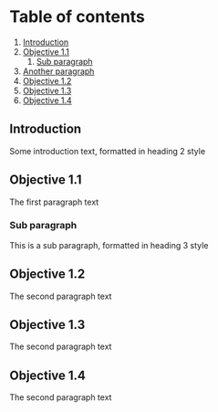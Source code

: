 # Table of contents
1. [Introduction](#introduction)
2. [Objective 1.1](#1.1)
    1. [Sub paragraph](#subparagraph1)
3. [Another paragraph](#paragraph2)
4. [Objective 1.2](#1.2)
5. [Objective 1.3](#1.3)
6. [Objective 1.4](#1.4)

## Introduction <a name="introduction"></a>
Some introduction text, formatted in heading 2 style

## Objective 1.1 <a name="1.1"></a>
The first paragraph text

### Sub paragraph <a name="subparagraph1"></a>
This is a sub paragraph, formatted in heading 3 style

## Objective 1.2 <a name="1.2"></a>
The second paragraph text

## Objective 1.3 <a name="1.3"></a>
The second paragraph text

## Objective 1.4 <a name="1.4"></a>
The second paragraph text
